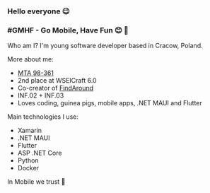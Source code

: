 ### Hello everyone 😉

### #GMHF - Go Mobile, Have Fun 😊 📱

Who am I?
I'm young software developer based in Cracow, Poland.

More about me:
- [MTA 98-361](https://bit.ly/3e5s0lL)
- 2nd place at WSEICraft 6.0
- Co-creator of [FindAround](https://github.com/Sanfran-CISCO/findaround.git)
- INF.02 + INF.03
- Loves coding, guinea pigs, mobile apps, .NET MAUI and Flutter

Main technologies I use:
- Xamarin
- .NET MAUI
- Flutter
- ASP .NET Core
- Python
- Docker


In Mobile we trust 📱
